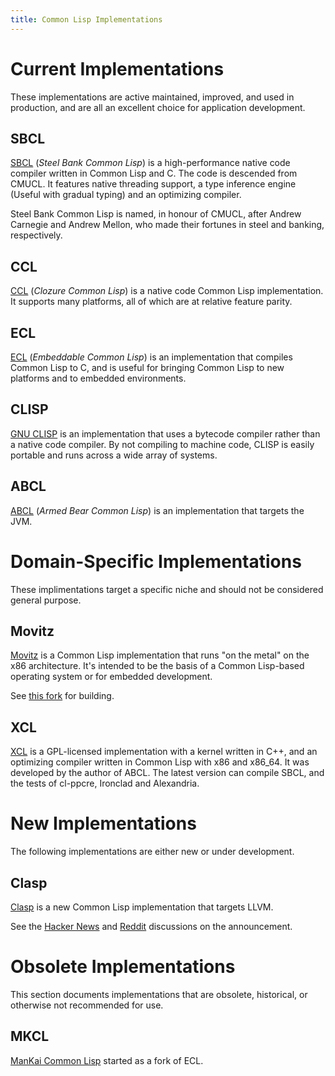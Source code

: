 ```yaml
---
title: Common Lisp Implementations
---
```


# Current Implementations

These implementations are active maintained, improved, and used in production,
and are all an excellent choice for application development.

## SBCL

[SBCL](http://sbcl.org/) (*Steel Bank Common Lisp*) is a high-performance native
code compiler written in Common Lisp and C. The code is descended from CMUCL. It
features native threading support, a type inference engine (Useful with gradual
typing) and an optimizing compiler.

Steel Bank Common Lisp is named, in honour of CMUCL, after Andrew Carnegie and
Andrew Mellon, who made their fortunes in steel and banking, respectively.

## CCL

[CCL](http://ccl.clozure.com/) (*Clozure Common Lisp*) is a native code Common
Lisp implementation. It supports many platforms, all of which are at relative
feature parity.

## ECL

[ECL](http://ecls.sourceforge.net/) (*Embeddable Common Lisp*) is an
implementation that compiles Common Lisp to C, and is useful for bringing Common
Lisp to new platforms and to embedded environments.

## CLISP

[GNU CLISP](http://www.clisp.org/) is an implementation that uses a bytecode
compiler rather than a native code compiler. By not compiling to machine code,
CLISP is easily portable and runs across a wide array of systems.

## ABCL

[ABCL](http://abcl.org/) (*Armed Bear Common Lisp*) is an implementation that
targets the JVM.

# Domain-Specific Implementations

These implimentations target a specific niche and should not be considered
general purpose.

## Movitz

[Movitz](http://common-lisp.net/project/movitz/) is a Common Lisp implementation
that runs "on the metal" on the x86 architecture. It's intended to be the basis
of a Common Lisp-based operating system or for embedded development.

See [this fork](https://github.com/PuercoPop/Movitz) for building.

## XCL

[XCL](https://github.com/gnooth/xcl) is a GPL-licensed implementation with a
kernel written in C++, and an optimizing compiler written in Common Lisp with
x86 and x86_64. It was developed by the author of ABCL. The latest version can
compile SBCL, and the tests of cl-ppcre, Ironclad and Alexandria.

# New Implementations

The following implementations are either new or under development.

## Clasp

[Clasp][claspgh] is a new Common Lisp implementation that targets LLVM.

See the [Hacker News][clasphn] and [Reddit][claspreddit] discussions on the
announcement.

[claspgh]: https://github.com/drmeister/clasp
[clasphn]: https://news.ycombinator.com/item?id=8367404
[claspreddit]: http://www.reddit.com/r/programming/comments/2hflzk/announcing_clasp_a_common_lisp_implementation/

# Obsolete Implementations

This section documents implementations that are obsolete, historical, or
otherwise not recommended for use.

## MKCL

[ManKai Common Lisp](http://common-lisp.net/project/mkcl/) started as a fork of
ECL.
